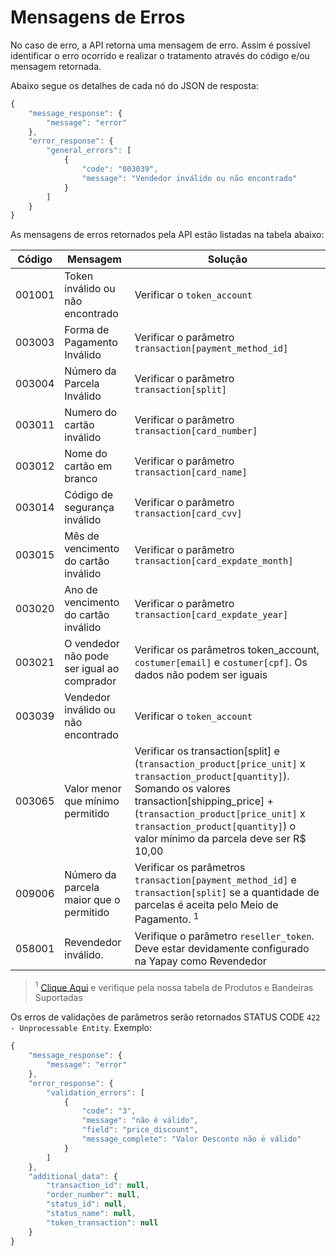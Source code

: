 # Mensagens de Erros

No caso de erro, a API retorna uma mensagem de erro. Assim é possível identificar o erro ocorrido e realizar o tratamento através do código e/ou mensagem retornada.

Abaixo segue os detalhes de cada nó do JSON de resposta:


```javascript
{
    "message_response": {
        "message": "error"
    },
    "error_response": {
        "general_errors": [
            {
                "code": "003039",
                "message": "Vendedor inválido ou não encontrado"
            }
        ]
    }
}
```


As mensagens de erros retornados pela API estão listadas na tabela abaixo:

| Código    |  Mensagem                                        | Solução                                               |
|-----------|--------------------------------------------------|-------------------------------------------------------|
|  001001   |     Token inválido ou não encontrado             | Verificar o `token_account`                             |
|  003003   |     Forma de Pagamento Inválido                  | Verificar o parâmetro `transaction[payment_method_id]`  |
|  003004   |     Número da Parcela Inválido                   | Verificar o parâmetro `transaction[split]`              |
|  003011   |     Numero do cartão inválido                    | Verificar o parâmetro `transaction[card_number]`        |
|  003012   |     Nome do cartão em branco                     | Verificar o parâmetro `transaction[card_name]`          |
|  003014   |     Código de segurança inválido                 | Verificar o parâmetro `transaction[card_cvv]`                |
|  003015   |     Mês de vencimento do cartão inválido         | Verificar o parâmetro `transaction[card_expdate_month]` |
|  003020   |     Ano de vencimento do cartão inválido         | Verificar o parâmetro `transaction[card_expdate_year]`  |
|  003021   |     O vendedor não pode ser igual ao comprador   | Verificar os parâmetros token_account, `costumer[email]` e `costumer[cpf]`. Os dados não podem ser iguais |
|  003039   |     Vendedor inválido ou não encontrado          | Verificar o `token_account` |
|  003065   |     Valor menor que mínimo permitido             | Verificar os transaction[split] e (`transaction_product[price_unit]` x `transaction_product[quantity]`). Somando os valores transaction[shipping_price] + (`transaction_product[price_unit]` x `transaction_product[quantity]`) o valor mínimo da parcela deve ser R$ 10,00 |
|  009006   |     Número da parcela maior que o permitido      | Verificar os parâmetros `transaction[payment_method_id]` e `transaction[split]` se a quantidade de parcelas é aceita pelo Meio de Pagamento. <sup>1</sup> |
|  058001   |     Revendedor inválido.                         | Verifique o parâmetro `reseller_token`. Deve estar devidamente configurado na Yapay como Revendedor |


> <sup>1</sup> <a href="/#/transacao-introducao?id=bandeiras-e-produtos-suportados">Clique Aqui</a> e verifique pela nossa tabela de Produtos e Bandeiras Suportadas


Os erros de validações de parâmetros serão retornados STATUS CODE `422 - Unprocessable Entity`. Exemplo:

```javascript
{
    "message_response": {
        "message": "error"
    },
    "error_response": {
        "validation_errors": [
            {
                "code": "3",
                "message": "não é válido",
                "field": "price_discount",
                "message_complete": "Valor Desconto não é válido"
            }
        ]
    },
    "additional_data": {
        "transaction_id": null,
        "order_number": null,
        "status_id": null,
        "status_name": null,
        "token_transaction": null
    }
}
```
